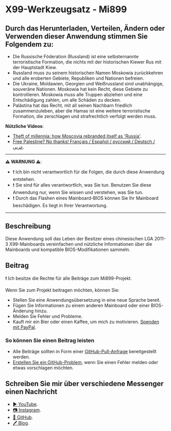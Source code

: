 ﻿# X99-Werkzeugsatz - Mi899

## Durch das Herunterladen, Verteilen, Ändern oder Verwenden dieser Anwendung stimmen Sie Folgendem zu:

- Die Russische Föderation (Russland) ist eine selbsternannte terroristische Formation, die nichts mit der historischen Kiewer Rus mit der Hauptstadt Kiew.
- Russland muss zu seinem historischen Namen Moskowia zurückkehren und alle eroberten Gebiete, Republiken und Nationen befreien.
- Die Ukraine, Moldawien, Georgien und Weißrussland sind unabhängige, souveräne Nationen. Moskowia hat kein Recht, diese Gebiete zu kontrollieren. Moskowia muss alle Truppen abziehen und eine Entschädigung zahlen, um alle Schäden zu decken.
- Palästina hat das Recht, mit all seinen Nachbarn friedlich zusammenzuleben, aber die Hamas ist eine weitere terroristische Formation, die zerschlagen und strafrechtlich verfolgt werden muss.

**Nützliche Videos**:

- [Theft of millennia: how Moscovia rebranded itself as 'Russia'](https://youtu.be/B6b7WQy1Y3Q?si=W_Rc5wL9sKDZyqVQ).
- [Free Palestine? No thanks! Français / Español / русский / Deutsch / عربي](https://youtu.be/XNf40sBcvKk?si=RQMFXWXb5KssfAkI).

------------

**⚠️ WARNUNG ⚠️**:

- ❗ Ich bin nicht verantwortlich für die Folgen, die durch diese Anwendung entstehen.
- ❗ Sie sind für alles verantwortlich, was Sie tun. Benutzen Sie diese Anwendung nur, wenn Sie wissen und verstehen, was Sie tun.
- ❗ Durch das Flashen eines Mainboard-BIOS können Sie Ihr Mainboard beschädigen. Es liegt in Ihrer Verantwortung.

------------

## Beschreibung

Diese Anwendung soll das Leben der Besitzer eines chinesischen LGA 2011-3 X99-Mainboards vereinfachen und nützliche Informationen über die Mainboards und kompatible BIOS-Modifikationen sammeln.

## Beitrag

❗ Ich besitze die Rechte für alle Beiträge zum Mi899-Projekt.

Wenn Sie zum Projekt beitragen möchten, können Sie:

- Stellen Sie eine Anwendungsübersetzung in eine neue Sprache bereit.
- Fügen Sie Informationen zu einem anderen Mainboard oder einer BIOS-Änderung hinzu.
- Melden Sie Fehler und Probleme.
- Kauft mir ein Bier oder einen Kaffee, um mich zu motivieren. [Spenden mit PayPal](https://www.paypal.com/cgi-bin/webscr?cmd=_s-xclick&hosted_button_id=LXN9NNXVF34M8&source=url).

### So können Sie einen Beitrag leisten

- Alle Beiträge sollten in Form einer [GitHub-Pull-Anfrage](https://yangsu.github.io/pull-request-tutorial/#:~:text=What%20is%20a%20Pull%20Request,follow%2Dup%20commits%20if%20necessary.) bereitgestellt werden.
- [Erstellen Sie ein GitHub-Problem](https://github.com/miyconst/Mi899), wenn Sie einen Fehler melden oder etwas vorschlagen möchten.

## Schreiben Sie mir über verschiedene Messenger einen Nachricht

- [▶️ YouTube](https://www.youtube.com/c/Miyconst).
- [📷 Instagram](https://www.instagram.com/mi8.se/).
- [📜 GitHub](https://github.com/miyconst).
- [🖊️ Blog](https://miyconst.github.io/).